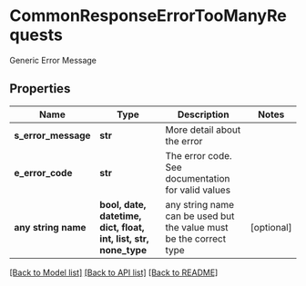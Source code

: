 # CommonResponseErrorTooManyRequests

Generic Error Message

## Properties
Name | Type | Description | Notes
------------ | ------------- | ------------- | -------------
**s_error_message** | **str** | More detail about the error | 
**e_error_code** | **str** | The error code. See documentation for valid values | 
**any string name** | **bool, date, datetime, dict, float, int, list, str, none_type** | any string name can be used but the value must be the correct type | [optional]

[[Back to Model list]](../README.md#documentation-for-models) [[Back to API list]](../README.md#documentation-for-api-endpoints) [[Back to README]](../README.md)


